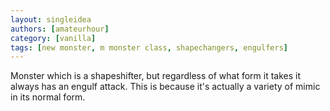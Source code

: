 ```yaml
---
layout: singleidea
authors: [amateurhour]
category: [vanilla]
tags: [new monster, m monster class, shapechangers, engulfers]
---
```

Monster which is a shapeshifter, but regardless of what form it takes it always
has an engulf attack. This is because it's actually a variety of mimic in its
normal form.
